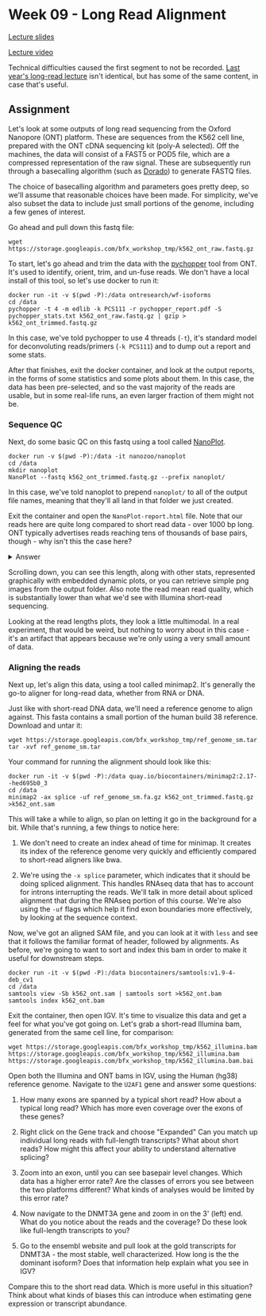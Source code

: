# Week 09 - Long Read Alignment

[Lecture slides](long_read_sequencing.pdf)

[Lecture video](https://wustl.box.com/s/hwd1yhf1oklv5dqvddotglspl3ku2wd6) 

Technical difficulties caused the first segment to not be recorded. [Last year's long-read lecture](https://wustl.app.box.com/s/k0axdx54echjw38xbnv0jbw7f9v8b1cn) isn't identical, but has some of the same content, in case that's useful.

## Assignment

Let's look at some outputs of long read sequencing from the Oxford Nanopore (ONT) platform. These are sequences from the K562 cell line, prepared with the ONT cDNA sequencing kit (poly-A selected).  Off the machines, the data will consist of a FAST5 or POD5 file, which are a compressed representation of the raw signal. These are subsequently run through a basecalling algorithm (such as [Dorado](https://github.com/nanoporetech/dorado)) to generate FASTQ files.

The choice of basecalling algorithm and parameters goes pretty deep, so we'll assume that reasonable choices have been made. For simplicity, we've also subset the data to include just small portions of the genome, including a few genes of interest. 

Go ahead and pull down this fastq file:

```
wget https://storage.googleapis.com/bfx_workshop_tmp/k562_ont_raw.fastq.gz
```


To start, let's go ahead and trim the data with the [pychopper](https://github.com/epi2me-labs/pychopper) tool from ONT. It's used to identify, orient, trim, and un-fuse reads.  We don't have a local install of this tool, so let's use docker to run it:

```
docker run -it -v $(pwd -P):/data ontresearch/wf-isoforms
cd /data
pychopper -t 4 -m edlib -k PCS111 -r pychopper_report.pdf -S pychopper_stats.txt k562_ont_raw.fastq.gz | gzip > k562_ont_trimmed.fastq.gz
```

In this case, we've told pychopper to use 4 threads (`-t`), it's standard model for deconvoluting reads/primers (`-k PCS111`) and to dump out a report and some stats.

After that finishes, exit the docker container, and look at the output reports, in the forms of some statistics and some plots about them.  In this case, the data has been pre-selected, and so the vast majority of the reads are usable, but in some real-life runs, an even larger fraction of them might not be.

### Sequence QC
Next, do some basic QC on this fastq using a tool called [NanoPlot](https://github.com/wdecoster/NanoPlot).  

```
docker run -v $(pwd -P):/data -it nanozoo/nanoplot
cd /data
mkdir nanoplot
NanoPlot --fastq k562_ont_trimmed.fastq.gz --prefix nanoplot/
```
In this case, we've told nanoplot to prepend `nanoplot/` to all of the output file names, meaning that they'll all land in that folder we just created.

Exit the container and open the `NanoPlot-report.html` file. Note that our reads here are quite long compared to short read data - over 1000 bp long.  ONT typically advertises reads reaching tens of thousands of base pairs, though - why isn't this the case here?

<details><summary>Answer</summary>
<p>
This data is created from RNA, which means that the lengths of the molecules are dependent on the lengths of the transcripts, which are not typically tens of thousands of bases long
</p>
</details>

Scrolling down, you can see this length, along with other stats, represented graphically with embedded dynamic plots, or you can retrieve simple png images from the output folder.  Also note the read mean read quality, which is substantially lower than what we'd see with Illumina short-read sequencing.  

Looking at the read lengths plots, they look a little multimodal.  In a real experiment, that would be weird, but nothing to worry about in this case - it's an artifact that appears because we're only using a very small amount of data.


### Aligning the reads
Next up, let's align this data, using a tool called minimap2. It's generally the go-to aligner for long-read data, whether from RNA or DNA. 

Just like with short-read DNA data, we'll need a reference genome to align against. This fasta contains a small portion of the human build 38 reference. Download and untar it:

```
wget https://storage.googleapis.com/bfx_workshop_tmp/ref_genome_sm.tar
tar -xvf ref_genome_sm.tar
```

Your command for running the alignment should look like this:

```
docker run -it -v $(pwd -P):/data quay.io/biocontainers/minimap2:2.17--hed695b0_3
cd /data
minimap2 -ax splice -uf ref_genome_sm.fa.gz k562_ont_trimmed.fastq.gz >k562_ont.sam
```

This will take a while to align, so plan on letting it go in the background for a bit. While that's running, a few things to notice here: 

1. We don't need to create an index ahead of time for minimap. It creates its index of the reference genome very quickly and efficiently compared to short-read aligners like bwa.

2. We're using the `-x splice` parameter, which indicates that it should be doing spliced alignment. This handles RNAseq data that has to account for introns interrupting the reads. We'll talk in more detail about spliced alignment that during the RNAseq portion of this course.  We're also using the `-uf` flags which help it find exon boundaries more effectively, by looking at the sequence context.

Now, we've got an aligned SAM file, and you can look at it with `less` and see that it follows the familiar format of header, followed by alignments.  As before, we're going to want to sort and index this bam in order to make it useful for downstream steps.

```
docker run -it -v $(pwd -P):/data biocontainers/samtools:v1.9-4-deb_cv1
cd /data
samtools view -Sb k562_ont.sam | samtools sort >k562_ont.bam
samtools index k562_ont.bam
```

Exit the container, then open IGV. It's time to visualize this data and get a feel for what you've got going on.  Let's grab a short-read Illumina bam, generated from the same cell line, for comparison:

```
wget https://storage.googleapis.com/bfx_workshop_tmp/k562_illumina.bam https://storage.googleapis.com/bfx_workshop_tmp/k562_illumina.bam https://storage.googleapis.com/bfx_workshop_tmp/k562_illumina.bam.bai

```

Open both the Illumina and ONT bams in IGV, using the Human (hg38) reference genome.  Navigate to the `U2AF1` gene and answer some questions:


1) How many exons are spanned by a typical short read?  How about a typical long read?  Which has more even coverage over the exons of these genes?

2) Right click on the Gene track and choose "Expanded"  Can you match up individual long reads with full-length transcripts?  What about short reads? How might this affect your ability to understand alternative splicing?

3) Zoom into an exon, until you can see basepair level changes.  Which data has a higher error rate?  Are the classes of errors you see between the two platforms different?  What kinds of analyses would be limited by this error rate?  

4) Now navigate to the DNMT3A gene and zoom in on the 3' (left) end.  What do you notice about the reads and the coverage?  Do these look like full-length transcripts to you?

5) Go to the ensembl website and pull look at the gold transcripts for DNMT3A - the most stable, well characterized.  How long is the the dominant isoform? Does that information help explain what you see in IGV?

Compare this to the short read data. Which is more useful in this situation? Think about what kinds of biases this can introduce when estimating gene expression or transcript abundance.